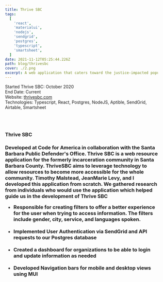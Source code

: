```yaml
---
title: Thrive SBC
tags:
  [
    'react',
    'materialui',
    'nodejs',
    'sendgrid',
    'postgres',
    'typescript',
    'smartsheet',
  ]
date: 2021-11-12T05:25:44.226Z
path: blog/thrivesbc
cover: ./2.png
excerpt: A web application that caters toward the justice-impacted population
---
```


Started Thrive SBC: October 2020
</br>
End Date: Current
</br>
Website: [thrivesbc.com](https://www.thrivesbc.com/) </br>
Technologies: Typescript, React, Postgres, NodeJS, Aptible, SendGrid, Airtable, Smartsheet

</br>
</br>
<h3>Thrive SBC<h3>
Developed at Code for America in collaboration with the Santa Barbara Public Defender's Office. Thrive SBC is a web resource application for the formerly incarceration community in Santa Barbara County. ThriveSBC aims to leverage technology to allow resources to become more accessible for the whole community. Timothy Malstead, JeanMarie Levy, and I developed this application from scratch. We gathered research from individuals who would use the application which helped guide us in the development of Thrive SBC

</br>

<ul>
<li>
Responsible for creating filters to offer a better experience for the user when trying to access information. The filters include gender, city, service, and languages spoken.
</li>
</br>

<li>
Implemented User Authentication via SendGrid and API requests to our Postgres database
</li>
</br>
<li>
Created a dashboard for organizations to be able to login and update information as needed
</li>
</br>
<li>
Developed Navigation bars for mobile and desktop views using MUI
</li>
</ul>
